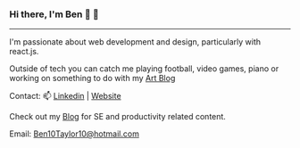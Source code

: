 ### Hi there, I'm Ben 👋 🤠
---------------------------

I'm passionate about web development and design, particularly with react.js.

Outside of tech you can catch me playing football, video games, piano or working on something to do with my [Art Blog](https://www.instagram.com/featurefield/?hl=en)

Contact: 📫    [Linkedin](https://www.linkedin.com/in/ben-taylor-tech/) | [Website](https://portfolio-11585.web.app/) 

Check out my [Blog](https://blog-6a15f.web.app) for SE and productivity related content.

Email: Ben10Taylor10@hotmail.com



